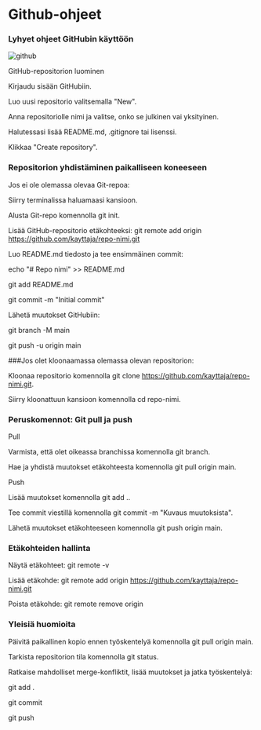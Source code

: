 # **Github-ohjeet**


### Lyhyet ohjeet GitHubin käyttöön

![github](C:\Users\36561\Desktop\github-logo-git-hub-icon-with-text-on-white-and-black-background-free-vector.jpg)

GitHub-repositorion luominen

Kirjaudu sisään GitHubiin.

Luo uusi repositorio valitsemalla "New".


Anna repositoriolle nimi ja valitse, onko se julkinen vai yksityinen.

Halutessasi lisää README.md, .gitignore tai lisenssi.

Klikkaa "Create repository".

### Repositorion yhdistäminen paikalliseen koneeseen

Jos ei ole olemassa olevaa Git-repoa:

Siirry terminalissa haluamaasi kansioon.

Alusta Git-repo komennolla git init.

Lisää GitHub-repositorio etäkohteeksi: git remote add origin https://github.com/kayttaja/repo-nimi.git

Luo README.md tiedosto ja tee ensimmäinen commit:

echo "# Repo nimi" >> README.md

git add README.md

git commit -m "Initial commit"

Lähetä muutokset GitHubiin:

git branch -M main

git push -u origin main

###Jos olet kloonaamassa olemassa olevan repositorion:

Kloonaa repositorio komennolla git clone https://github.com/kayttaja/repo-nimi.git.

Siirry kloonattuun kansioon komennolla cd repo-nimi.

### Peruskomennot: Git pull ja push

Pull

Varmista, että olet oikeassa branchissa komennolla git branch.

Hae ja yhdistä muutokset etäkohteesta komennolla git pull origin main.

Push

Lisää muutokset komennolla git add ..

Tee commit viestillä komennolla git commit -m "Kuvaus muutoksista".

Lähetä muutokset etäkohteeseen komennolla git push origin main.

### Etäkohteiden hallinta

Näytä etäkohteet: git remote -v

Lisää etäkohde: git remote add origin https://github.com/kayttaja/repo-nimi.git

Poista etäkohde: git remote remove origin

### Yleisiä huomioita

Päivitä paikallinen kopio ennen työskentelyä komennolla git pull origin main.

Tarkista repositorion tila komennolla git status.

Ratkaise mahdolliset merge-konfliktit, lisää muutokset ja jatka työskentelyä:

git add .

git commit

git push
